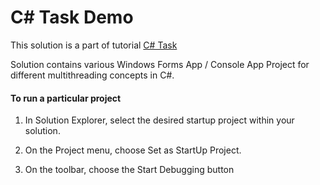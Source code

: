 # C# Task Demo


This solution is a part of tutorial [C# Task](https://codewithshadman.com/strategy-pattern-csharp/)


Solution contains various Windows Forms App / Console App Project for different multithreading concepts in C#.


#### To run a particular project

  1. In Solution Explorer, select the desired startup project within your solution.

  2. On the Project menu, choose Set as StartUp Project.

  3. On the toolbar, choose the Start Debugging button
